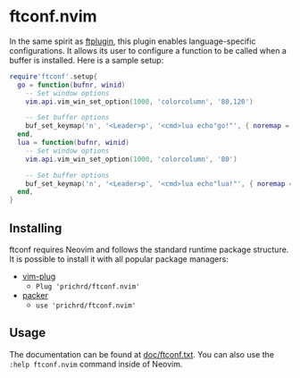 # ftconf.nvim

In the same spirit as [ftplugin](https://neovim.io/doc/user/usr_41.html#41.12), this plugin enables language-specific
configurations. It allows its user to configure a function to be called when a buffer is installed. Here is a sample
setup:

```lua
require'ftconf'.setup{
  go = function(bufnr, winid)
    -- Set window options
    vim.api.vim_win_set_option(1000, 'colorcolumn', '80,120')

    -- Set buffer options
    buf_set_keymap('n', '<Leader>p', '<cmd>lua echo"go!"', { noremap = true, silent = true })
  end,
  lua = function(bufnr, winid)
    -- Set window options
    vim.api.vim_win_set_option(1000, 'colorcolumn', '80')

    -- Set buffer options
    buf_set_keymap('n', '<Leader>p', '<cmd>lua echo"lua!"', { noremap = true, silent = true })
  end,
}
```

## Installing

ftconf requires Neovim and follows the standard runtime package structure. 
It is possible to install it with all popular package managers:

* [vim-plug](https://github.com/junegunn/vim-plug)
  * `Plug 'prichrd/ftconf.nvim'`
* [packer](https://github.com/wbthomason/packer.nvim)
  * `use 'prichrd/ftconf.nvim'`

## Usage

The documentation can be found at [doc/ftconf.txt](doc/ftconf.txt). You can 
also use the `:help ftconf.nvim` command inside of Neovim.
